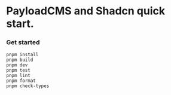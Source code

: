# PayloadCMS and Shadcn quick start.

### Get started

```
pnpm install
pnpm build
pnpm dev
pnpm test
pnpm lint
pnpm format
pnpm check-types
```
